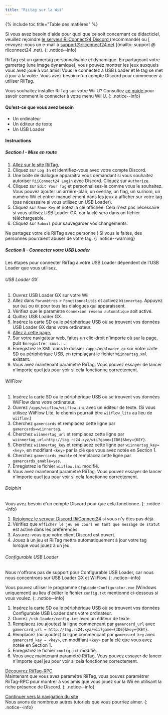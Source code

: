 ```yaml
---
title: "Riitag sur la Wii"
---
```


{% include toc title="Table des matières" %}

Si vous avez besoin d'aide pour quoi que ce soit concernant ce didacticiel, veuillez rejoindre [ le serveur RiiConnect24 Discord ](https://discord.gg/rc24) (recommandé) ou \[ envoyez-nous un e-mail à support@riiconnect24.net \](mailto: support @ riiconnect24 .net).
{: .notice--info}

RiiTag est un gamertag personnalisable et dynamique. En partageant votre gamertag (une image dynamique), vous pouvez montrer les jeux auxquels vous avez joué à vos amis! Vous le connectez à USB Loader et le tag se met à jour à la volée. Vous avez besoin d'un compte Discord pour commencer à utiliser RiiTag.

Vous souhaitez installer RiiTag sur votre Wii U? Consultez [ ce guide ](riitag-wiiu) pour savoir comment le connecter à votre menu Wii U.
{: .notice--info}

#### Qu’est-ce que vous avez besoin

* Un ordinateur
* Un éditeur de texte
* Un USB Loader

#### Instructions

##### Section I - Mise en route

1. [Allez sur le site RiiTag.](https://tag.rc24.xyz/)
2. Cliquez sur `Log In` et identifiez-vous avec votre compte Discord.
3. Une boîte de dialogue apparaîtra vous demandant si vous souhaitez autoriser `RiiConnect24 Login` avec Discord. Cliquez sur `Authorize`.
4. Cliquez sur `Edit Your Tag` et personnalisez-le comme vous le souhaitez. Vous pouvez ajouter un arrière-plan, un overlay, un flag, un surnom, un numéro Wii et entrer manuellement dans les jeux à afficher sur votre tag (pas nécessaire si vous utilisez un USB Loader).
5. Cliquez sur `Show Key` et notez la clé affichée. Cela n'est pas nécessaire si vous utilisez USB Loader GX, car la clé sera dans un fichier téléchargeable.
6. Cliquez sur `Submit` pour sauvegarder vos changements.

Ne partagez votre clé RiiTag avec personne ! Si vous le faites, des personnes pourraient abuser de votre tag.
{: .notice--warning}

##### Section II - Connecter votre USB Loader

Les étapes pour connecter RiiTag à votre USB Loader dépendent de l'USB Loader que vous utilisez.

###### USB Loader GX

1. Ouvrez USB Loader GX sur votre Wii.
2. Allez dans `Paramètres` > `Fonctionnalités` et activez `Wiinnertag`. Appuyez sur `Oui` ou `OK` pour tous les dialogues qui apparaissent.
3. Vérifiez que le paramètre `Connexion réseau automatique` soit activé.
4. Quittez USB Loader GX.
5. Insérez la carte SD ou le périphérique USB où se trouvent vos données USB Loader GX dans votre ordinateur.
6. [Allez à cette page.](https://tag.rc24.xyz/Wiinnertag.xml)
7. Sur votre navigateur web, faites un clic-droit n'importe où sur la page, puis `Enregistrer sous...`.
8. Enregistrez le XML dans le dossier `/apps/usbloader_gx` sur votre carte SD ou périphérique USB, en remplaçant le fichier `Wiinnertag.xml` existant.
9. Vous avez maintenant paramétré RiiTag. Vous pouvez essayer de lancer n'importe quel jeu pour voir si cela fonctionne correctement.

###### WiiFlow

1. Insérez la carte SD ou le périphérique USB où se trouvent vos données WiiFlow dans votre ordinateur.
2. Ouvrez `/apps/wiiflow/wiiflow.ini` avec un éditeur de texte. (Si vous utilisez WiiFlow Lite, le chemin pourrait être `wiiflow_lite` au lieu de `wiiflow`.)
3. Cherchez `gamercards` et remplacez cette ligne par `gamercards=wiinnertag`.
4. Cherchez `wiinnertag_url` et remplacez cette ligne par `wiinnertag_url=http://tag.rc24.xyz/wii?game={ID6}&key={KEY}`.
5. Cherchez `wiinnertag_key` et remplacez cette ligne par `wiinnertag_key=<key>`, en modifiant `<key>` par la clé que vous avez notée en Section 1.
6. Cherchez `gamercards_enable` et remplacez cette ligne par `gamercards_enable=yes`.
7. Enregistrez le fichier `wiiflow.ini` modifié.
8. Vous avez maintenant paramétré RiiTag. Vous pouvez essayer de lancer n'importe quel jeu pour voir si cela fonctionne correctement.

###### Dolphin

Vous avez besoin d'un compte Discord pour que cela fonctionne.
{: .notice--info}

1. [Rejoignez le serveur Discord RiiConnect24](https://discord.gg/rc24) si vous n'y êtes pas déjà.
2. Vérifiez que `Afficher le jeu en cours en tant que message de statut` est activé dans les préférences.
3. Assurez-vous que votre client Discord est ouvert.
4. Jouez à un jeu et RiiTag mettra automatiquement à jour votre tag lorsque vous jouez à un jeu.

###### Configurable USB Loader

Nous n'offrons pas de support pour Configurable USB Loader, car nous nous concentrons sur USB Loader GX et WiiFlow.
{: .notice--info}

Vous pouvez utiliser le programme `CfgLoaderConfigurator.exe` (Windows uniquement) au lieu d'éditer le fichier `config.txt` mentionné ci-dessous si vous voulez.
{: .notice--info}

1. Insérez la carte SD ou le périphérique USB où se trouvent vos données Configurable USB Loader dans votre ordinateur.
2. Ouvrez `/usb-loader/config.txt` avec un éditeur de texte.
3. Remplacez (ou ajoutez) la ligne commençant par `gamercard_url` avec `gamercard_url = http://tag.rc24.xyz/wii?game={ID6}&key={KEY}`.
4. Remplacez (ou ajoutez) la ligne commençant par `gamercard_key` avec `gamercard_key = <key>`, en modifiant `<key>` par la clé que vous avez notée en Section 1.
5. Enregistrez le fichier `config.txt` modifié.
6. Vous avez maintenant paramétré RiiTag. Vous pouvez essayer de lancer n'importe quel jeu pour voir si cela fonctionne correctement.

[Découvrez RiiTag-RPC](https://github.com/RiiConnect24/RiiTag-RPC/releases/latest)<br> Maintenant que vous avez paramétré RiiTag, vous pouvez paramétrer RiiTag-RPC pour montrer à vos amis que vous jouez sur la Wii en utilisant la riche présence de Discord.
{: .notice--info}

[Continuer vers la navigation du site](site-navigation)<br> Nous avons de nombreux autres tutoriels que vous pourriez aimer.
{: .notice--info}
